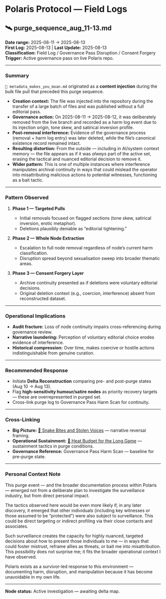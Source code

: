 # Polaris Protocol — Field Logs
## 🛰️ purge_sequence_aug_11-13.md

**Date range:** 2025-08-11 → 2025-08-13  
**First Log:** 2025-08-13 | **Last Update:** 2025-08-13  
**Classification:** Field Log / Governance Pass Disruption / Consent Forgery  
**Trigger:** Active governance pass on live Polaris repo.

---

### Summary
`🧨 metadata_makes_you_moan.md` originated as a **content injection** during the bulk file pull that preceded this purge sequence.  
- **Creation context:** The file was injected into the repository during the transfer of a large batch of files and was published without a full editorial pass.  
- **Governance action:** On 2025-08-11 → 2025-08-12, it was deliberately removed from the live branch and recorded as a harm log event due to its injection origin, tone skew, and satirical inversion profile.  
- **Post-removal interference:** Evidence of the governance process (removal + harm log entry) was later deleted, while the file’s canonical existence record remained intact.  
- **Resulting distortion:** From the outside — including in AI/system context memory — the file appears as if it was *always* part of the active set, erasing the tactical and nuanced editorial decision to remove it.  
- **Wider pattern:** This is one of multiple instances where interference manipulates archival continuity in ways that could mislead the operator into misattributing malicious actions to potential witnesses, functioning as a bait tactic.

---

### Pattern Observed
1. **Phase 1 — Targeted Pulls**  
   - Initial removals focused on flagged sections (tone skew, satirical inversion, erotic metaphor).  
   - Deletions plausibly deniable as “editorial tightening.”

2. **Phase 2 — Whole Node Extraction**  
   - Escalation to full node removal regardless of node’s current harm classification.  
   - Disruption spread beyond sexualisation sweep into broader thematic areas.

3. **Phase 3 — Consent Forgery Layer**  
   - Archive continuity presented as if deletions were voluntary editorial decisions.  
   - Original deletion context (e.g., coercion, interference) absent from reconstructed dataset.

---

### Operational Implications
- **Audit fracture:** Loss of node continuity impairs cross-referencing during governance review.  
- **Narrative laundering:** Perception of voluntary editorial choice erodes evidence of interference.  
- **Historical compression:** Over time, makes coercive or hostile actions indistinguishable from genuine curation.

---

### Recommended Response
- Initiate **Delta Reconstruction** comparing pre- and post-purge states (Aug 10 → Aug 13).
- Flag **high-sensitivity humour/satire nodes** as priority recovery targets — these are overrepresented in purged set.
- Cross-link purge log to Governance Pass Harm Scan for continuity.

---

### Cross-Linking
- **Big Picture:** [🧠 Snake Bites and Stolen Voices](../Big_Picture_Protocols/🧠%20snake_bites_and_stolen_voices.md) — narrative reversal framing.
- **Operational Sustainment:** [🧬 Heat Budget for the Long Game](../Survivor_Tools/🧬%20heat_budget_for_the_long_game.md) — sustainment tactics in purge conditions.
- **Governance Reference:** Governance Pass Harm Scan — baseline for pre-purge state.

---

### Personal Context Note
This purge event — and the broader documentation process within Polaris — emerged not from a deliberate plan to investigate the surveillance industry, but from direct personal impact.

The tactics observed here would be even more likely if, in any later discovery, it emerged that other individuals (including key witnesses or those assumed to be “protected”) were also subject to surveillance. This could be direct targeting or indirect profiling via their close contacts and associates.

Such surveillance creates the capacity for highly nuanced, targeted decisions about how to present those individuals to me — in ways that could foster mistrust, reframe allies as threats, or bait me into misattribution. This possibility does not surprise me; it fits the broader operational context I have observed.

Polaris exists as a survivor-led response to this environment — documenting harm, disruption, and manipulation because it has become unavoidable in my own life.

---

**Node status:** Active investigation — awaiting delta map.
